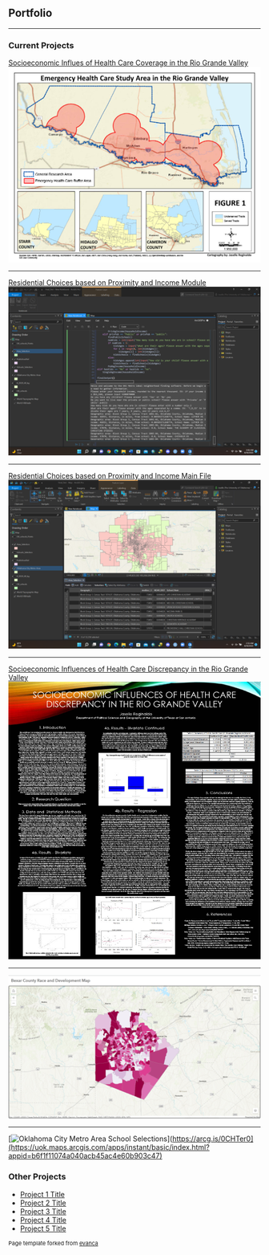 ## Portfolio

---

### Current Projects

[Socioeconomic Influes of Health Care Coverage in the Rio Grande Valley](/sample_page)
<img src="images/Final Project Maps1024_1.jpg?raw=true"/>

---
[Residential Choices based on Proximity and Income Module](/pdf/regi0011_module.py)
<img src="images/Module_ex.png?raw=true"/>

---
[Residential Choices based on Proximity and Income Main File](/pdf/regi0011_main.py)
<img src="images/Main_ex.png?raw=true"/>

---
[Socioeconomic Influences of Health Care Discrepancy in the Rio Grande Valley](/pdf/sec_rgv_working_file.R)
<img src="images/Reginaldo_Jaselle_Proj1024_1.jpg?raw=true"/>

---

[![Bexar County Race and Development Assessment](images/GIS_website.png)](https://uok.maps.arcgis.com/apps/instant/basic/index.html?appid=b57d9850ffa14380b583df0ef665000f)

---

[![Oklahoma City Metro Area School Selections](images/)](https://arcg.is/0CHTer0](https://uok.maps.arcgis.com/apps/instant/basic/index.html?appid=b6f1f11074a040acb45ac4e60b903c47)

### Other Projects

- [Project 1 Title](http://example.com/)
- [Project 2 Title](http://example.com/)
- [Project 3 Title](http://example.com/)
- [Project 4 Title](http://example.com/)
- [Project 5 Title](http://example.com/)



<p style="font-size:11px">Page template forked from <a href="https://github.com/evanca/quick-portfolio">evanca</a></p>
<!-- Remove above link if you don't want to attibute -->
